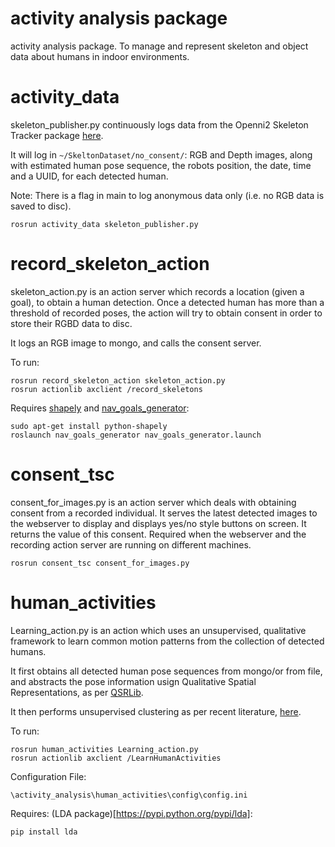 # activity analysis package

activity analysis package. To manage and represent skeleton and object data about humans in indoor environments.


activity_data
==============

skeleton_publisher.py continuously logs data from the Openni2 Skeleton Tracker package [here](https://github.com/OMARI1988/skeleton_tracker).

It will log in `~/SkeltonDataset/no_consent/`: RGB and Depth images, along with estimated human pose sequence, the robots position, the date, time and a UUID, for each detected human.

Note: There is a flag in main to log anonymous data only (i.e. no RGB data is saved to disc).

```
rosrun activity_data skeleton_publisher.py
```



record_skeleton_action
==============

skeleton_action.py is an action server which records a location (given a goal), to obtain a human detection. Once a detected human has more than a threshold of recorded poses, the action will try to obtain consent in order to store their RGBD data to disc.

It logs an RGB image to mongo, and calls the consent server.

To run:

 ```
rosrun record_skeleton_action skeleton_action.py
rosrun actionlib axclient /record_skeletons
 ```

Requires [shapely](https://pypi.python.org/pypi/Shapely) and [nav_goals_generator](https://github.com/strands-project/strands_navigation/tree/indigo-devel/nav_goals_generator):

```
sudo apt-get install python-shapely
roslaunch nav_goals_generator nav_goals_generator.launch
```

consent_tsc
==============

consent_for_images.py is an action server which deals with obtaining consent from a recorded individual. It serves the latest detected images to the webserver to display and displays yes/no style buttons on screen. It returns the value of this consent.
Required when the webserver and the recording action server are running on different machines.

```
rosrun consent_tsc consent_for_images.py
```

human_activities
==============

Learning_action.py is an action which uses an unsupervised, qualitative framework to learn common motion patterns from the collection of detected humans.

It first obtains all detected human pose sequences from mongo/or from file, and abstracts the pose information usign Qualitative Spatial Representations, as per [QSRLib](https://github.com/strands-project/strands_qsr_lib).

It then performs unsupervised clustering as per recent literature, [here](http://eprints.whiterose.ac.uk/103049/).

To run:

 ```
rosrun human_activities Learning_action.py
rosrun actionlib axclient /LearnHumanActivities
 ```

Configuration File:

`\activity_analysis\human_activities\config\config.ini`


Requires: (LDA package)[https://pypi.python.org/pypi/lda]:

`pip install lda`
